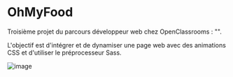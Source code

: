 # OhMyFood

Troisième projet du parcours développeur web chez OpenClassrooms : "".

L'objectif est d'intégrer et de dynamiser une page web avec des animations CSS et d'utiliser le préprocesseur Sass.

![image](https://user-images.githubusercontent.com/77229225/215315527-8b830f7f-7214-462f-8fd5-d526f862f2e0.png)
